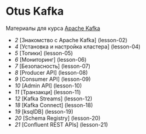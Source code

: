 # Otus Kafka

Материалы для курса [Apache Kafka](https://otus.ru/lessons/kafka/)

-  *2* [Знакомство с Apache Kafka] (lesson-02)
-  *4* [Установка и настройка кластера] (lesson-04)
-  *5* [Топики] (lesson-05)
-  *6* [Мониторинг] (lesson-06)
-  *7* [Безопасность] (lesson-07)
-  *8* [Producer API] (lesson-08)
-  *9* [Consumer API] (lesson-09)
- *10* [Admin API] (lesson-10)
- *11* [Транзакци] (lesson-11)
- *12* [Kafka Streams] (lesson-12)
- *18* [Kafka Connect] (lesson-18)
- *19* [ksqlDB] (lesson-19)
- *20* [Schema Registry] (lesson-20)
- *21* [Confluent REST APIs] (lesson-21)

